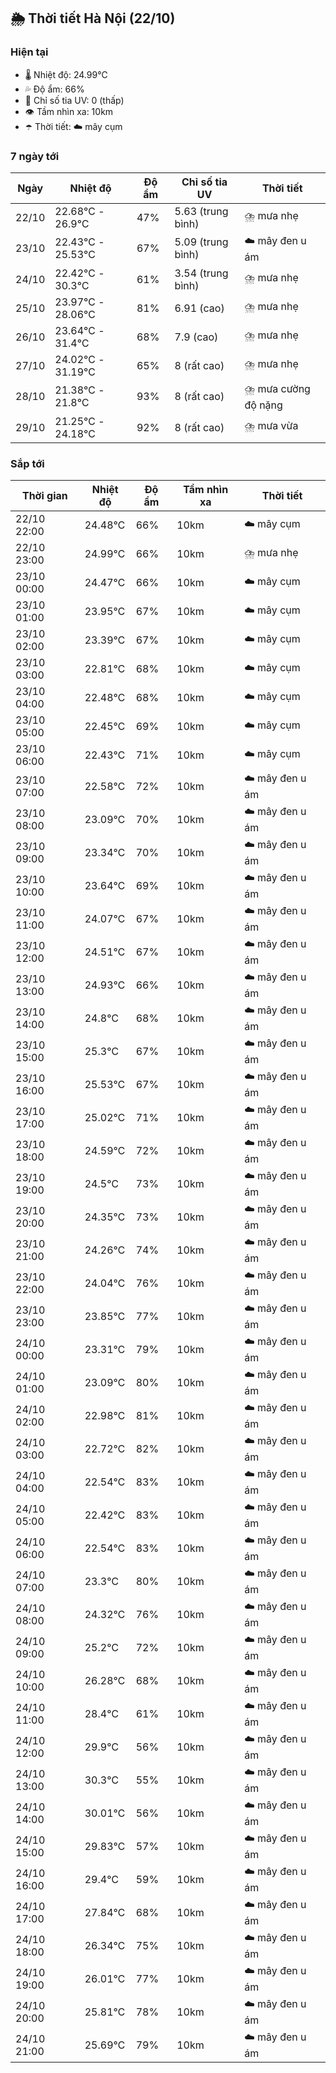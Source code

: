 ## 🌦️ Thời tiết Hà Nội (22/10)

### Hiện tại

- 🌡️ Nhiệt độ: 24.99℃
- 💦 Độ ẩm: 66%
- 🌟 Chỉ số tia UV: 0 (thấp)
- 👁️ Tầm nhìn xa: 10km
- ☂️ Thời tiết: ☁️ mây cụm

### 7 ngày tới

| Ngày | Nhiệt độ | Độ ẩm | Chỉ số tia UV | Thời tiết |
| --- | --- | --- | --- | --- |
| 22/10 | 22.68℃ - 26.9℃ | 47% | 5.63 (trung bình) | ⛈️ mưa nhẹ |
| 23/10 | 22.43℃ - 25.53℃ | 67% | 5.09 (trung bình) | ☁️ mây đen u ám |
| 24/10 | 22.42℃ - 30.3℃ | 61% | 3.54 (trung bình) | ⛈️ mưa nhẹ |
| 25/10 | 23.97℃ - 28.06℃ | 81% | 6.91 (cao) | ⛈️ mưa nhẹ |
| 26/10 | 23.64℃ - 31.4℃ | 68% | 7.9 (cao) | ⛈️ mưa nhẹ |
| 27/10 | 24.02℃ - 31.19℃ | 65% | 8 (rất cao) | ⛈️ mưa nhẹ |
| 28/10 | 21.38℃ - 21.8℃ | 93% | 8 (rất cao) | ⛈️ mưa cường độ nặng |
| 29/10 | 21.25℃ - 24.18℃ | 92% | 8 (rất cao) | ⛈️ mưa vừa |

### Sắp tới

| Thời gian | Nhiệt độ | Độ ẩm | Tầm nhìn xa | Thời tiết |
| --- | --- | --- | --- | --- |
| 22/10 22:00 | 24.48℃ | 66% | 10km | ☁️ mây cụm |
| 22/10 23:00 | 24.99℃ | 66% | 10km | ⛈️ mưa nhẹ |
| 23/10 00:00 | 24.47℃ | 66% | 10km | ☁️ mây cụm |
| 23/10 01:00 | 23.95℃ | 67% | 10km | ☁️ mây cụm |
| 23/10 02:00 | 23.39℃ | 67% | 10km | ☁️ mây cụm |
| 23/10 03:00 | 22.81℃ | 68% | 10km | ☁️ mây cụm |
| 23/10 04:00 | 22.48℃ | 68% | 10km | ☁️ mây cụm |
| 23/10 05:00 | 22.45℃ | 69% | 10km | ☁️ mây cụm |
| 23/10 06:00 | 22.43℃ | 71% | 10km | ☁️ mây cụm |
| 23/10 07:00 | 22.58℃ | 72% | 10km | ☁️ mây đen u ám |
| 23/10 08:00 | 23.09℃ | 70% | 10km | ☁️ mây đen u ám |
| 23/10 09:00 | 23.34℃ | 70% | 10km | ☁️ mây đen u ám |
| 23/10 10:00 | 23.64℃ | 69% | 10km | ☁️ mây đen u ám |
| 23/10 11:00 | 24.07℃ | 67% | 10km | ☁️ mây đen u ám |
| 23/10 12:00 | 24.51℃ | 67% | 10km | ☁️ mây đen u ám |
| 23/10 13:00 | 24.93℃ | 66% | 10km | ☁️ mây đen u ám |
| 23/10 14:00 | 24.8℃ | 68% | 10km | ☁️ mây đen u ám |
| 23/10 15:00 | 25.3℃ | 67% | 10km | ☁️ mây đen u ám |
| 23/10 16:00 | 25.53℃ | 67% | 10km | ☁️ mây đen u ám |
| 23/10 17:00 | 25.02℃ | 71% | 10km | ☁️ mây đen u ám |
| 23/10 18:00 | 24.59℃ | 72% | 10km | ☁️ mây đen u ám |
| 23/10 19:00 | 24.5℃ | 73% | 10km | ☁️ mây đen u ám |
| 23/10 20:00 | 24.35℃ | 73% | 10km | ☁️ mây đen u ám |
| 23/10 21:00 | 24.26℃ | 74% | 10km | ☁️ mây đen u ám |
| 23/10 22:00 | 24.04℃ | 76% | 10km | ☁️ mây đen u ám |
| 23/10 23:00 | 23.85℃ | 77% | 10km | ☁️ mây đen u ám |
| 24/10 00:00 | 23.31℃ | 79% | 10km | ☁️ mây đen u ám |
| 24/10 01:00 | 23.09℃ | 80% | 10km | ☁️ mây đen u ám |
| 24/10 02:00 | 22.98℃ | 81% | 10km | ☁️ mây đen u ám |
| 24/10 03:00 | 22.72℃ | 82% | 10km | ☁️ mây đen u ám |
| 24/10 04:00 | 22.54℃ | 83% | 10km | ☁️ mây đen u ám |
| 24/10 05:00 | 22.42℃ | 83% | 10km | ☁️ mây đen u ám |
| 24/10 06:00 | 22.54℃ | 83% | 10km | ☁️ mây đen u ám |
| 24/10 07:00 | 23.3℃ | 80% | 10km | ☁️ mây đen u ám |
| 24/10 08:00 | 24.32℃ | 76% | 10km | ☁️ mây đen u ám |
| 24/10 09:00 | 25.2℃ | 72% | 10km | ☁️ mây đen u ám |
| 24/10 10:00 | 26.28℃ | 68% | 10km | ☁️ mây đen u ám |
| 24/10 11:00 | 28.4℃ | 61% | 10km | ☁️ mây đen u ám |
| 24/10 12:00 | 29.9℃ | 56% | 10km | ☁️ mây đen u ám |
| 24/10 13:00 | 30.3℃ | 55% | 10km | ☁️ mây đen u ám |
| 24/10 14:00 | 30.01℃ | 56% | 10km | ☁️ mây đen u ám |
| 24/10 15:00 | 29.83℃ | 57% | 10km | ☁️ mây đen u ám |
| 24/10 16:00 | 29.4℃ | 59% | 10km | ☁️ mây đen u ám |
| 24/10 17:00 | 27.84℃ | 68% | 10km | ☁️ mây đen u ám |
| 24/10 18:00 | 26.34℃ | 75% | 10km | ☁️ mây đen u ám |
| 24/10 19:00 | 26.01℃ | 77% | 10km | ☁️ mây đen u ám |
| 24/10 20:00 | 25.81℃ | 78% | 10km | ☁️ mây đen u ám |
| 24/10 21:00 | 25.69℃ | 79% | 10km | ☁️ mây đen u ám |
